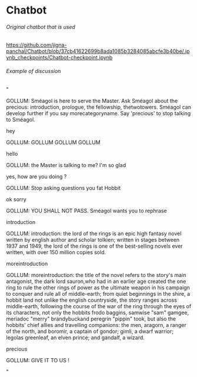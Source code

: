 # Chatbot

###### Original chatbot that is used

https://github.com/jigna-panchal/Chatbot/blob/37cb41622699b8ada1085b3284085abcfe3b40be/.ipynb_checkpoints/Chatbot-checkpoint.ipynb 

###### Example of discussion

"

GOLLUM: Sméagol is here to serve the Master. Ask Sméagol about the precious: introduction, prologue, the fellowship, thetwotowers. Sméagol can develop further if you say morecategoryname. Say 'precious' to stop talking to Sméagol.

hey

GOLLUM: GOLLUM GOLLUM GOLLUM

hello

GOLLUM: the Master is talking to me? I'm so glad

yes, how are you doing ?

GOLLUM: Stop asking questions you fat Hobbit

ok sorry

GOLLUM: YOU SHALL NOT PASS. Sméagol wants you to rephrase

introduction

GOLLUM: introduction: the lord of the rings is an epic high fantasy novel written by english author and scholar tolkien; written in stages between 1937 and 1949, the lord of the rings is one of the best-selling novels ever written, with over 150 million copies sold.

moreintroduction

GOLLUM: moreintroduction: the title of the novel refers to the story's main antagonist, the dark lord sauron,who had in an earlier age created the one ring to rule the other rings of power as the ultimate weapon in his campaign to conquer and rule all of middle-earth; from quiet beginnings in the shire, a hobbit land not unlike the english countryside, the story ranges across middle-earth, following the course of the war of the ring through the eyes of its characters, not only the hobbits frodo baggins, samwise "sam" gamgee, meriadoc "merry" brandybuckand peregrin "pippin" took, but also the hobbits' chief allies and travelling companions: the men, aragorn, a ranger of the north, and boromir, a captain of gondor; gimli, a dwarf warrior; legolas greenleaf, an elven prince; and gandalf, a wizard.

precious

GOLLUM: GIVE IT TO US !

"
